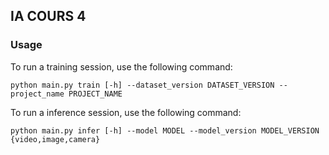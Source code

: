 ## IA COURS 4


### Usage

To run a training session, use the following command:
```shell
python main.py train [-h] --dataset_version DATASET_VERSION --project_name PROJECT_NAME
```

To run a inference session, use the following command:
```shell
python main.py infer [-h] --model MODEL --model_version MODEL_VERSION {video,image,camera}
```
